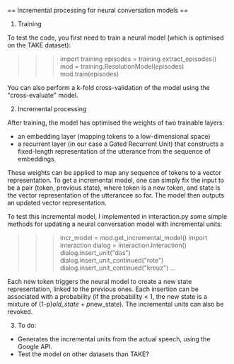 
== Incremental processing for neural conversation models ==

1) Training

To test the code, you first need to train a neural model (which is optimised on the TAKE dataset):

>>> import training
>>> episodes = training.extract_episodes()
>>> mod = training.ResolutionModel(episodes)
>>> mod.train(episodes)

You can also perform a k-fold cross-validation of the model using the "cross-evaluate" model.


2) Incremental processing

After training, the model has optimised the weights of two trainable layers:
- an embedding layer (mapping tokens to a low-dimensional space)
-  a recurrent layer (in our case a Gated Recurrent Unit) that constructs a fixed-length representation of the utterance from the sequence of embeddings. 

These weights can be applied to map any sequence of tokens to a vector representation. To get a incremental model, one can simply fix the input to be a pair (token, previous state), where token is a new token, and state is the vector representation of the utterancee so far. The model then outputs an updated vector representation.

To test this incremental model, I implemented in interaction.py some simple methods for updating a neural conversation model with incremental units:

>>> incr_model = mod.get_incremental_model()
>>> import interaction
>>> dialog = interaction.Interaction()
>>> dialog.insert_unit("das")
>>> dialog.insert_unit_continued("rote")
>>> dialog.insert_unit_continued("kreuz")
...

Each new token triggers the neural model to create a new state representation, linked to the previous ones. Each insertion can be associated with a probability (if the probability < 1, the new state is a mixture of (1-p)*old_state + p*new_state). The incremental units can also be revoked.  

3) To do:

- Generates the incremental units from the actual speech, using the Google API.
- Test the model on other datasets than TAKE?
